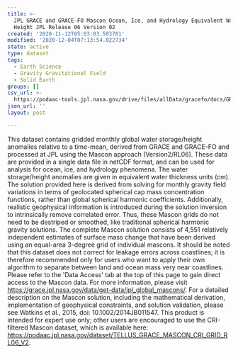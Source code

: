```yaml
---
title: >-
  JPL GRACE and GRACE-FO Mascon Ocean, Ice, and Hydrology Equivalent Water
  Height JPL Release 06 Version 02
created: '2020-11-12T05:03:03.503781'
modified: '2020-12-04T07:13:54.022734'
state: active
type: dataset
tags:
  - Earth Science
  - Gravity Gravitational Field
  - Solid Earth
groups: []
csv_url: >-
  https://podaac-tools.jpl.nasa.gov/drive/files/allData/gracefo/docs/GRACE_GRACE-FO_Months_RL06.csv
json_url: ''
layout: post

---
```

This dataset contains gridded monthly global water storage/height anomalies relative to a time-mean, derived from GRACE and GRACE-FO and processed at JPL using the Mascon approach (Version2/RL06).  These data are provided in a single data file in netCDF format, and can be used for analysis for ocean, ice, and hydrology phenomena. The water storage/height anomalies are given in equivalent water thickness units (cm). The solution provided here is derived from solving for monthly gravity field variations in terms of geolocated spherical cap mass concentration functions, rather than global spherical harmonic coefficients. Additionally, realistic geophysical information is introduced during the solution inversion to intrinsically remove correlated error. Thus, these Mascon grids do not need to be destriped or smoothed, like traditional spherical harmonic gravity solutions. The complete Mascon solution consists of 4,551 relatively independent estimates of surface mass change that have been derived using an equal-area 3-degree grid of individual mascons. It should be noted that this dataset does not correct for leakage errors across coastlines; it is therefore recommended only for users who want to apply their own algorithm to separate between land and ocean mass very near coastlines. Please refer to the 'Data Access' tab at the top of this page to gain direct access to the Mascon data. For more information, please visit https://grace.jpl.nasa.gov/data/get-data/jpl_global_mascons/. For a detailed description on the Mascon solution, including the mathematical derivation, implementation of geophysical constraints, and solution validation, please see Watkins et al., 2015, doi: 10.1002/2014JB011547. This product is intended for expert use only; other users are encouraged to use the CRI-filtered Mascon dataset, which is available here: https://podaac.jpl.nasa.gov/dataset/TELLUS_GRACE_MASCON_CRI_GRID_RL06_V2.
